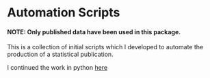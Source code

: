 # Automation Scripts
#### NOTE: Only published data have been used in this package.

This is a collection of initial scripts which I developed to automate the production of a statistical publication.

I continued the work in python [here](https://github.com/Marie-L/PublicationScripts)